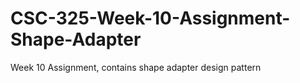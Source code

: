 # CSC-325-Week-10-Assignment-Shape-Adapter
Week 10 Assignment, contains shape adapter design pattern
